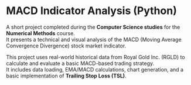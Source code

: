 # MACD Indicator Analysis (Python)

A short project completed during the **Computer Science studies** for the **Numerical Methods** course.  
It presents a technical and visual analysis of the MACD (Moving Average Convergence Divergence) stock market indicator.

This project uses real-world historical data from Royal Gold Inc. (RGLD) to calculate and evaluate a basic MACD-based trading strategy.  
It includes data loading, EMA/MACD calculations, chart generation, and a basic implementation of **Trailing Stop Loss (TSL)**.
